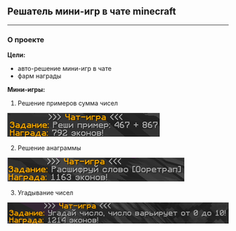 ## **Решатель мини-игр в чате minecraft**
************
### О проекте

**Цели:**
- авто-решение мини-игр в чате
- фарм награды

**Мини-игры:**
1. Решение примеров сумма чисел 

![Игра 1: Решение примеров сумма чисел](./assets/game1.png)

2. Решение анаграммы

![Игра 2: Решение анаграммы](./assets/game2.png)

3. Угадывание чисел

![Игра 3: Угадывание чисел](./assets/game3.png)
